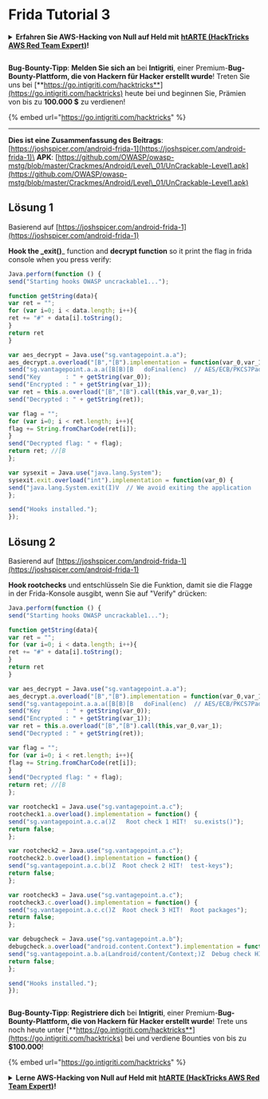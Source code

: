 # Frida Tutorial 3

<details>

<summary><strong>Erfahren Sie AWS-Hacking von Null auf Held mit</strong> <a href="https://training.hacktricks.xyz/courses/arte"><strong>htARTE (HackTricks AWS Red Team Expert)</strong></a><strong>!</strong></summary>

Andere Möglichkeiten, HackTricks zu unterstützen:

* Wenn Sie Ihr **Unternehmen in HackTricks beworben sehen möchten** oder **HackTricks im PDF-Format herunterladen möchten**, überprüfen Sie die [**ABONNEMENTPLÄNE**](https://github.com/sponsors/carlospolop)!
* Holen Sie sich das [**offizielle PEASS & HackTricks-Merch**](https://peass.creator-spring.com)
* Entdecken Sie [**The PEASS Family**](https://opensea.io/collection/the-peass-family), unsere Sammlung exklusiver [**NFTs**](https://opensea.io/collection/the-peass-family)
* **Treten Sie der** 💬 [**Discord-Gruppe**](https://discord.gg/hRep4RUj7f) oder der [**Telegram-Gruppe**](https://t.me/peass) bei oder **folgen** Sie uns auf **Twitter** 🐦 [**@carlospolopm**](https://twitter.com/hacktricks\_live)**.**
* **Teilen Sie Ihre Hacking-Tricks, indem Sie PRs an die** [**HackTricks**](https://github.com/carlospolop/hacktricks) und [**HackTricks Cloud**](https://github.com/carlospolop/hacktricks-cloud) Github-Repositories senden.

</details>

<figure><img src="../../../.gitbook/assets/i3.png" alt=""><figcaption></figcaption></figure>

**Bug-Bounty-Tipp**: **Melden Sie sich an** bei **Intigriti**, einer Premium-**Bug-Bounty-Plattform, die von Hackern für Hacker erstellt wurde**! Treten Sie uns bei [**https://go.intigriti.com/hacktricks**](https://go.intigriti.com/hacktricks) heute bei und beginnen Sie, Prämien von bis zu **100.000 $** zu verdienen!

{% embed url="https://go.intigriti.com/hacktricks" %}

***

**Dies ist eine Zusammenfassung des Beitrags**: [https://joshspicer.com/android-frida-1](https://joshspicer.com/android-frida-1)\
**APK**: [https://github.com/OWASP/owasp-mstg/blob/master/Crackmes/Android/Level\_01/UnCrackable-Level1.apk](https://github.com/OWASP/owasp-mstg/blob/master/Crackmes/Android/Level\_01/UnCrackable-Level1.apk)

## Lösung 1

Basierend auf [https://joshspicer.com/android-frida-1](https://joshspicer.com/android-frida-1)

**Hook the \_exit()**\_ function and **decrypt function** so it print the flag in frida console when you press verify:
```javascript
Java.perform(function () {
send("Starting hooks OWASP uncrackable1...");

function getString(data){
var ret = "";
for (var i=0; i < data.length; i++){
ret += "#" + data[i].toString();
}
return ret
}

var aes_decrypt = Java.use("sg.vantagepoint.a.a");
aes_decrypt.a.overload("[B","[B").implementation = function(var_0,var_1) {
send("sg.vantagepoint.a.a.a([B[B)[B   doFinal(enc)  // AES/ECB/PKCS7Padding");
send("Key       : " + getString(var_0));
send("Encrypted : " + getString(var_1));
var ret = this.a.overload("[B","[B").call(this,var_0,var_1);
send("Decrypted : " + getString(ret));

var flag = "";
for (var i=0; i < ret.length; i++){
flag += String.fromCharCode(ret[i]);
}
send("Decrypted flag: " + flag);
return ret; //[B
};

var sysexit = Java.use("java.lang.System");
sysexit.exit.overload("int").implementation = function(var_0) {
send("java.lang.System.exit(I)V  // We avoid exiting the application  :)");
};

send("Hooks installed.");
});
```
## Lösung 2

Basierend auf [https://joshspicer.com/android-frida-1](https://joshspicer.com/android-frida-1)

**Hook rootchecks** und entschlüsseln Sie die Funktion, damit sie die Flagge in der Frida-Konsole ausgibt, wenn Sie auf "Verify" drücken:
```javascript
Java.perform(function () {
send("Starting hooks OWASP uncrackable1...");

function getString(data){
var ret = "";
for (var i=0; i < data.length; i++){
ret += "#" + data[i].toString();
}
return ret
}

var aes_decrypt = Java.use("sg.vantagepoint.a.a");
aes_decrypt.a.overload("[B","[B").implementation = function(var_0,var_1) {
send("sg.vantagepoint.a.a.a([B[B)[B   doFinal(enc)  // AES/ECB/PKCS7Padding");
send("Key       : " + getString(var_0));
send("Encrypted : " + getString(var_1));
var ret = this.a.overload("[B","[B").call(this,var_0,var_1);
send("Decrypted : " + getString(ret));

var flag = "";
for (var i=0; i < ret.length; i++){
flag += String.fromCharCode(ret[i]);
}
send("Decrypted flag: " + flag);
return ret; //[B
};

var rootcheck1 = Java.use("sg.vantagepoint.a.c");
rootcheck1.a.overload().implementation = function() {
send("sg.vantagepoint.a.c.a()Z   Root check 1 HIT!  su.exists()");
return false;
};

var rootcheck2 = Java.use("sg.vantagepoint.a.c");
rootcheck2.b.overload().implementation = function() {
send("sg.vantagepoint.a.c.b()Z  Root check 2 HIT!  test-keys");
return false;
};

var rootcheck3 = Java.use("sg.vantagepoint.a.c");
rootcheck3.c.overload().implementation = function() {
send("sg.vantagepoint.a.c.c()Z  Root check 3 HIT!  Root packages");
return false;
};

var debugcheck = Java.use("sg.vantagepoint.a.b");
debugcheck.a.overload("android.content.Context").implementation = function(var_0) {
send("sg.vantagepoint.a.b.a(Landroid/content/Context;)Z  Debug check HIT! ");
return false;
};

send("Hooks installed.");
});
```
<figure><img src="../../../.gitbook/assets/i3.png" alt=""><figcaption></figcaption></figure>

**Bug-Bounty-Tipp**: **Registriere dich** bei **Intigriti**, einer Premium-**Bug-Bounty-Plattform, die von Hackern für Hacker erstellt wurde**! Trete uns noch heute unter [**https://go.intigriti.com/hacktricks**](https://go.intigriti.com/hacktricks) bei und verdiene Bounties von bis zu **$100.000**!

{% embed url="https://go.intigriti.com/hacktricks" %}

<details>

<summary><strong>Lerne AWS-Hacking von Null auf Held mit</strong> <a href="https://training.hacktricks.xyz/courses/arte"><strong>htARTE (HackTricks AWS Red Team Expert)</strong></a><strong>!</strong></summary>

Andere Möglichkeiten, HackTricks zu unterstützen:

* Wenn du deine **Firma in HackTricks beworben sehen möchtest** oder **HackTricks als PDF herunterladen möchtest**, sieh dir die [**ABONNEMENTPLÄNE**](https://github.com/sponsors/carlospolop) an!
* Hol dir das [**offizielle PEASS & HackTricks-Merch**](https://peass.creator-spring.com)
* Entdecke [**The PEASS Family**](https://opensea.io/collection/the-peass-family), unsere Sammlung exklusiver [**NFTs**](https://opensea.io/collection/the-peass-family)
* **Trete der** 💬 [**Discord-Gruppe**](https://discord.gg/hRep4RUj7f) oder der [**Telegram-Gruppe**](https://t.me/peass) bei oder **folge** uns auf **Twitter** 🐦 [**@carlospolopm**](https://twitter.com/hacktricks\_live)**.**
* **Teile deine Hacking-Tricks, indem du PRs an die** [**HackTricks**](https://github.com/carlospolop/hacktricks) und [**HackTricks Cloud**](https://github.com/carlospolop/hacktricks-cloud) github Repositories einreichst.

</details>
